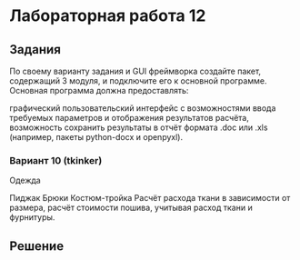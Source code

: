 # Лабораторная работа 12
## Задания 
По своему варианту задания и GUI фреймворка создайте пакет, содержащий 3 модуля, и подключите его к основной программе. Основная программа должна предоставлять:

графический пользовательский интерфейс с возможностями ввода требуемых параметров и отображения результатов расчёта,
возможность сохранить результаты в отчёт формата .doc или .xls (например, пакеты python-docx и openpyxl).
### Вариант 10 (tkinker)
Одежда

Пиджак
Брюки
Костюм-тройка
Расчёт расхода ткани в зависимости от размера, расчёт стоимости пошива, учитывая расход ткани и фурнитуры.
## Решение
